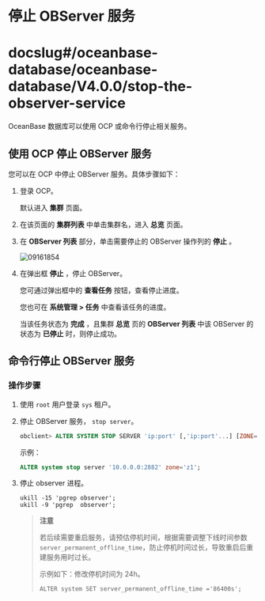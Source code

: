停止 OBServer 服务
===================================

# docslug#/oceanbase-database/oceanbase-database/V4.0.0/stop-the-observer-service

OceanBase 数据库可以使用 OCP 或命令行停止相关服务。

使用 OCP 停止 OBServer 服务
------------------------------------------

您可以在 OCP 中停止 OBServer 服务。具体步骤如下：

1. 登录 OCP。

   默认进入 **集群** 页面。

2. 在该页面的 **集群列表** 中单击集群名，进入 **总览** 页面。

3. 在 **OBServer 列表** 部分，单击需要停止的 OBServer 操作列的 **停止** 。

   ![09161854](https://help-static-aliyun-doc.aliyuncs.com/assets/img/zh-CN/0160562361/p327411.png)

4. 在弹出框 **停止** ，停止 OBServer。

   您可通过弹出框中的 **查看任务** 按钮，查看停止进度。

   您也可在 **系统管理 \> 任务** 中查看该任务的进度。

   当该任务状态为 **完成** ，且集群 **总览** 页的 **OBServer 列表** 中该 OBServer 的状态为 **已停止** 时，则停止成功。

命令行停止 OBServer 服务
--------------------------------------

### 操作步骤

1. 使用 `root` 用户登录 `sys` 租户。

2. 停止 OBServer 服务， `stop server`。

   ```sql
   obclient> ALTER SYSTEM STOP SERVER 'ip:port' [,'ip:port'...] [ZONE='zone'];
   ```

   示例：

   ```sql
   ALTER system stop server '10.0.0.0:2882' zone='z1';
   ```
  <!-- 3. 检查主副本都切走，此时返回值应为 0。 

   ```sql
   obclient> SELECT count(*) FROM OCEANBASE.CDB_TABLES t,OCEANBASE.CDB_TABLES m WHERE t.table_id=m.table_id and role=1 and m.svr_ip='ip地址' ;
   ```  -->

3. 停止 observer 进程。

   ```shell
   ukill -15 'pgrep observer';
   ukill -9 'pgrep  observer';
   ```

   >**注意**
   >
   >若后续需要重启服务，请预估停机时间，根据需要调整下线时间参数 `server_permanent_offline_time`，防止停机时间过长，导致重启后重建服务用时过长。
   >
   >示例如下：修改停机时间为 24h。
   >
   >`ALTER system SET server_permanent_offline_time ='86400s';`

